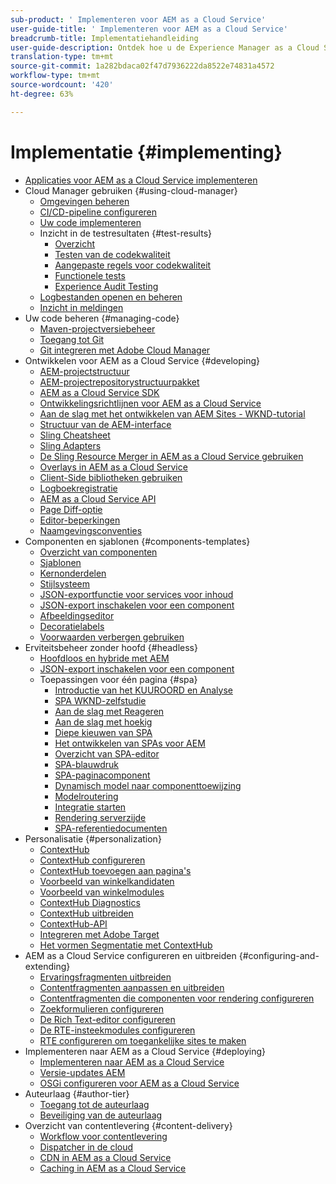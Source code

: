 ```yaml
---
sub-product: ' Implementeren voor AEM as a Cloud Service'
user-guide-title: ' Implementeren voor AEM as a Cloud Service'
breadcrumb-title: Implementatiehandleiding
user-guide-description: Ontdek hoe u de Experience Manager as a Cloud Service-implementatie aanpast, inclusief onderwerpen over ontwikkeling en implementatie.
translation-type: tm+mt
source-git-commit: 1a282bdaca02f47d7936222da8522e74831a4572
workflow-type: tm+mt
source-wordcount: '420'
ht-degree: 63%

---
```



# Implementatie {#implementing}

+ [Applicaties voor AEM as a Cloud Service implementeren](/help/implementing/home.md)
+ Cloud Manager gebruiken {#using-cloud-manager}
   + [Omgevingen beheren](cloud-manager/manage-environments.md)
   + [CI/CD-pipeline configureren](cloud-manager/configure-pipeline.md)
   + [Uw code implementeren](cloud-manager/deploy-code.md)
   + Inzicht in de testresultaten {#test-results}
      + [Overzicht](/help/implementing/cloud-manager/overview-test-results.md)
      + [Testen van de codekwaliteit](/help/implementing/cloud-manager/code-quality-testing.md)
      + [Aangepaste regels voor codekwaliteit](cloud-manager/custom-code-quality-rules.md)
      + [Functionele tests](/help/implementing/cloud-manager/functional-testing.md)
      + [Experience Audit Testing](/help/implementing/cloud-manager/experience-audit-testing.md)
   + [Logbestanden openen en beheren](cloud-manager/manage-logs.md)
   + [Inzicht in meldingen](cloud-manager/notifications.md)
+ Uw code beheren {#managing-code}
   + [Maven-projectversiebeheer](cloud-manager/project-version-handling.md)
   + [Toegang tot Git](cloud-manager/accessing-git.md)
   + [Git integreren met Adobe Cloud Manager](cloud-manager/integrating-with-git.md)
+ Ontwikkelen voor AEM as a Cloud Service {#developing}
   + [AEM-projectstructuur](developing/introduction/aem-project-content-package-structure.md)
   + [AEM-projectrepositorystructuurpakket](developing/introduction/repository-structure-package.md)
   + [AEM as a Cloud Service SDK](developing/introduction/aem-as-a-cloud-service-sdk.md)
   + [Ontwikkelingsrichtlijnen voor AEM as a Cloud Service](developing/introduction/development-guidelines.md)
   + [Aan de slag met het ontwikkelen van AEM Sites - WKND-tutorial](developing/introduction/develop-wknd-tutorial.md)
   + [Structuur van de AEM-interface](developing/introduction/ui-structure.md)
   + [Sling Cheatsheet](developing/introduction/sling-cheatsheet.md)
   + [Sling Adapters](developing/introduction/sling-adapters.md)
   + [De Sling Resource Merger in AEM as a Cloud Service gebruiken](developing/introduction/sling-resource-merger.md)
   + [Overlays in AEM as a Cloud Service](developing/introduction/overlays.md)
   + [Client-Side bibliotheken gebruiken](developing/introduction/clientlibs.md)
   + [Logboekregistratie](developing/introduction/logging.md)
   + [AEM as a Cloud Service API](https://docs.adobe.com/content/help/en/experience-manager-cloud-service/implementing/developing/ref/javadoc/index.html)
   + [Page Diff-optie](/help/implementing/developing/introduction/page-diff.md)
   + [Editor-beperkingen](/help/implementing/developing/introduction/editor-limitations.md)
   + [Naamgevingsconventies](/help/implementing/developing/introduction/naming-conventions.md)
+ Componenten en sjablonen {#components-templates}
   + [Overzicht van componenten](developing/components/overview.md)
   + [Sjablonen](developing/components/templates.md)
   + [Kernonderdelen](https://docs.adobe.com/content/help/en/experience-manager-core-components/using/introduction.html)
   + [Stijlsysteem](/help/sites-cloud/authoring/features/style-system.md)
   + [JSON-exportfunctie voor services voor inhoud](developing/components/json-exporter.md)
   + [JSON-export inschakelen voor een component](developing/components/enabling-json-exporter.md)
   + [Afbeeldingseditor](developing/components/image-editor.md)
   + [Decoratielabels](developing/components/decoration-tag.md)
   + [Voorwaarden verbergen gebruiken](developing/components/hide-conditions.md)
+ Erviteitsbeheer zonder hoofd {#headless}
   + [Hoofdloos en hybride met AEM](https://www.adobe.com/content/dam/www/us/en/marketing/experience-manager-sites/headless-content-management-system/pdfs/aem-hybrid-architecture-wp-1-18-19.pdf)
   + [JSON-export inschakelen voor een component](developing/components/enabling-json-exporter.md)
   + Toepassingen voor één pagina {#spa}
      + [Introductie van het KUUROORD en Analyse](developing/spa/introduction.md)
      + [SPA WKND-zelfstudie](developing/spa/wknd-tutorial.md)
      + [Aan de slag met Reageren](developing/spa/getting-started-react.md)
      + [Aan de slag met hoekig](developing/spa/getting-started-angular.md)
      + [Diepe kieuwen van SPA](developing/spa/deep-dives.md)
      + [Het ontwikkelen van SPAs voor AEM](developing/spa/developing.md)
      + [Overzicht van SPA-editor](developing/spa/editor-overview.md)
      + [SPA-blauwdruk](developing/spa/blueprint.md)
      + [SPA-paginacomponent](developing/spa/page-component.md)
      + [Dynamisch model naar componenttoewijzing](developing/spa/model-to-component-mapping.md)
      + [Modelroutering](developing/spa/routing.md)
      + [Integratie starten](developing/spa/launch-integration.md)
      + [Rendering serverzijde](developing/spa/ssr.md)
      + [SPA-referentiedocumenten](developing/spa/reference-materials.md)
+ Personalisatie {#personalization}
   + [ContextHub](developing/personalization/contexthub.md)
   + [ContextHub configureren](developing/personalization/configuring-contexthub.md)
   + [ContextHub toevoegen aan pagina&#39;s](developing/personalization/adding-contexthub.md)
   + [Voorbeeld van winkelkandidaten](developing/personalization/sample-stores.md)
   + [Voorbeeld van winkelmodules](developing/personalization/sample-modules.md)
   + [ContextHub Diagnostics](developing/personalization/contexthub-diagnostics.md)
   + [ContextHub uitbreiden](developing/personalization/extending-contexthub.md)
   + [ContextHub-API](developing/personalization/contexthub-api.md)
   + [Integreren met Adobe Target](/help/sites-cloud/integrating/adobe-target.md)
   + [Het vormen Segmentatie met ContextHub](/help/sites-cloud/authoring/personalization/contexthub-segmentation.md)
+ AEM as a Cloud Service configureren en uitbreiden {#configuring-and-extending}
   + [Ervaringsfragmenten uitbreiden](developing/extending/experience-fragments.md)
   + [Contentfragmenten aanpassen en uitbreiden](developing/extending/content-fragments-customizing.md)
   + [Contentfragmenten die componenten voor rendering configureren](developing/extending/content-fragments-configuring-components-rendering.md)
   + [Zoekformulieren configureren](developing/extending/search-forms.md)
   + [De Rich Text-editor configureren](/help/implementing/developing/extending/rich-text-editor.md)
   + [De RTE-insteekmodules configureren](/help/implementing/developing/extending/configure-rich-text-editor-plug-ins.md)
   + [RTE configureren om toegankelijke sites te maken](/help/implementing/developing/extending/rte-accessible-content.md)
+ Implementeren naar AEM as a Cloud Service {#deploying}
   + [Implementeren naar AEM as a Cloud Service](deploying/overview.md)
   + [Versie-updates AEM](deploying/aem-version-updates.md)
   + [OSGi configureren voor AEM as a Cloud Service](deploying/configuring-osgi.md)
+ Auteurlaag {#author-tier}
   + [Toegang tot de auteurlaag](/help/implementing/author-tier/accessing-the-author-tier.md)
   + [Beveiliging van de auteurlaag](/help/implementing/author-tier/securing-the-author-tier.md)
+ Overzicht van contentlevering {#content-delivery}
   + [Workflow voor contentlevering](dispatcher/overview.md)
   + [Dispatcher in de cloud](dispatcher/disp-overview.md)
   + [CDN in AEM as a Cloud Service](dispatcher/cdn.md)
   + [Caching in AEM as a Cloud Service](dispatcher/caching.md)
